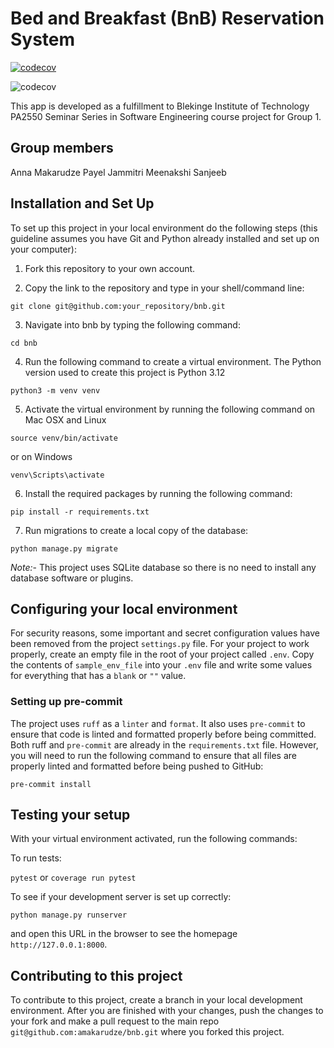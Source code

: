 # Bed and Breakfast (BnB) Reservation System
[![codecov](https://codecov.io/gh/amakarudze/bnb/graph/badge.svg?token=u2ZBx7VojS)](https://codecov.io/gh/amakarudze/bnb)

![codecov](https://codecov.io/gh/amakarudze/bnb/graphs/tree.svg?token=u2ZBx7VojS)

This app is developed as a fulfillment to Blekinge Institute of Technology PA2550 Seminar Series in Software
Engineering course project for Group 1.

## Group members
Anna Makarudze
Payel
Jammitri
Meenakshi
Sanjeeb

## Installation and Set Up
To set up this project in your local environment do the following steps (this guideline assumes you have Git and Python
already installed and set up on your computer):

1. Fork this repository to your own account.

2. Copy the link to the repository and type in your shell/command line:

```git clone git@github.com:your_repository/bnb.git```

3. Navigate into bnb by typing the following command:

```cd bnb```

4. Run the following command to create a virtual environment. The Python version used to create this project is Python
3.12

```python3 -m venv venv```

5. Activate the virtual environment by running the following command on Mac OSX and Linux

```source venv/bin/activate```

or on Windows

```venv\Scripts\activate```

6. Install the required packages by running the following command:

```pip install -r requirements.txt```

7. Run migrations to create a local copy of the database:

```python manage.py migrate```

*Note:*- This project uses SQLite database so there is no need to install any database software or plugins.

## Configuring your local environment
For security reasons, some important and secret configuration values have been removed from the project `settings.py`
file. For your project to work properly, create an empty file in the root of your project called `.env`. Copy the
contents of `sample_env_file` into your `.env` file and write some values for everything that has a `blank` or `""` value.

### Setting up pre-commit
The project uses `ruff` as a `linter` and `format`. It also uses `pre-commit` to ensure that code is linted and
formatted properly before being committed. Both ruff and `pre-commit` are already in the `requirements.txt` file.
However, you will need to run the following command to ensure that all files are properly linted and formatted before
being pushed to GitHub:

```pre-commit install```

## Testing your setup
With your virtual environment activated, run the following commands:

To run tests:

```pytest``` or ```coverage run pytest```

To see if your development server is set up correctly:

```python manage.py runserver```

and open this URL in the browser to see the homepage ```http://127.0.0.1:8000```.

## Contributing to this project
To contribute to this project, create a branch in your local development environment. After you are finished with your
changes, push the changes to your fork and make a pull request to the main repo
`git@github.com:amakarudze/bnb.git` where you forked this project.
